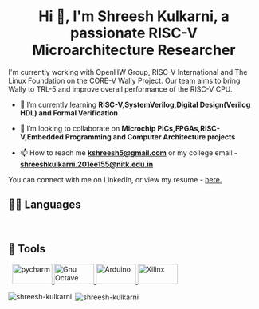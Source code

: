 <h1 align="center">Hi 👋, I'm Shreesh Kulkarni, a passionate RISC-V Microarchitecture Researcher</h1>
I'm currently working with OpenHW Group, RISC-V International and The Linux Foundation on the CORE-V Wally Project. Our team aims to bring Wally to TRL-5 and improve overall performance of the RISC-V CPU.

- 🌱 I’m currently learning **RISC-V,SystemVerilog,Digital Design(Verilog HDL) and Formal Verification**

- 👯 I’m looking to collaborate on **Microchip PICs,FPGAs,RISC-V,Embedded Programming and Computer Architecture projects**

- 📫 How to reach me **kshreesh5@gmail.com** or my college email - **shreeshkulkarni.201ee155@nitk.edu.in**

You can connect with me on LinkedIn, or view my resume - [here.](https://linktr.ee/shreesh_kulkarni)

## 👨‍💻 Languages
<a href="https://www.python.org/"><img alt="" src="https://img.shields.io/badge/Python-3776AB?style=for-the-badge&logo=python&logoColor=white" /></a>
<a href=""><img alt="" src="https://img.shields.io/badge/C-00599C?style=for-the-badge&logo=c&logoColor=white" /></a>
<a href=""><img alt="" src="https://img.shields.io/badge/MySQL-00000F?style=for-the-badge&logo=mysql&logoColor=white" /></a>
<a href=""><img alt="" src="https://img.shields.io/badge/Verilog-00000F?style=for-the-badge&logo=verilog&logoColor=white" /></a>
<a href=""><img alt="" src="https://img.shields.io/badge/RISCVAssembly-00000F?style=for-the-badge&logo=RISCVAssembly&logoColor=white" /></a>


## 🔧 Tools
<a href="https://jupyter.org/"><img alt="" src="https://img.shields.io/badge/Jupyter-F37626.svg?&style=for-the-badge&logo=Jupyter&logoColor=white" /></a>
<a href="https://code.visualstudio.com/"><img alt="" src="https://img.shields.io/badge/Visual_Studio_Code-0078D4?style=for-the-badge&logo=visual%20studio%20code&logoColor=white" /></a>
<a href="https://www.jetbrains.com/pycharm/" target="_blank"> <img src="https://cdn.eduonix.com/assets/images/header_img/2020010211572811392.png" alt="pycharm" width="80" height="40"/> </a>
<a href="https://www.gnu.org/software/octave/index" target="_blank"> <img src="https://upload.wikimedia.org/wikipedia/commons/thumb/6/6a/Gnu-octave-logo.svg/1024px-Gnu-octave-logo.svg.png" alt="Gnu Octave" width="80" height="40"/> </a>
  <a href="https://www.arduino.cc/" target="_blank"> <img src="https://content.arduino.cc/assets/arduino_logo_1200x630-01.png" alt="Arduino" width="80" height="40"/> </a> 
  <a href="https://www.xilinx.com/" target="_blank"> <img src="https://www.xilinx.com/content/dam/xilinx/imgs/partner-logos/xilinx-tile-gray-720x400.jpg" alt="Xilinx" width="80" height="40"/> </a><p>
<p><img align="left" src="https://github-readme-stats.vercel.app/api/top-langs?username=shreesh-kulkarni&show_icons=true&locale=en&layout=compact" alt="shreesh-kulkarni" /></p>

<p>&nbsp;<img align="center" src="https://github-readme-stats.vercel.app/api?username=Shreesh-Kulkarni&count_private=true&show_icons=true&theme=radical" alt="shreesh-kulkarni" /></p>
